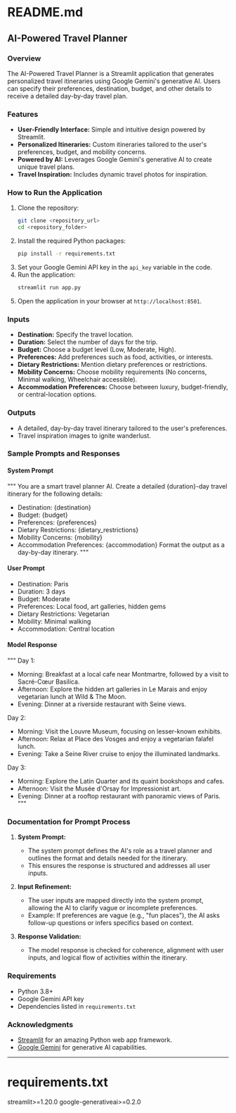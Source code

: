 # README.md

## AI-Powered Travel Planner

### Overview
The AI-Powered Travel Planner is a Streamlit application that generates personalized travel itineraries using Google Gemini's generative AI. Users can specify their preferences, destination, budget, and other details to receive a detailed day-by-day travel plan.

### Features
- **User-Friendly Interface:** Simple and intuitive design powered by Streamlit.
- **Personalized Itineraries:** Custom itineraries tailored to the user's preferences, budget, and mobility concerns.
- **Powered by AI:** Leverages Google Gemini's generative AI to create unique travel plans.
- **Travel Inspiration:** Includes dynamic travel photos for inspiration.

### How to Run the Application
1. Clone the repository:
   ```bash
   git clone <repository_url>
   cd <repository_folder>
   ```
2. Install the required Python packages:
   ```bash
   pip install -r requirements.txt
   ```
3. Set your Google Gemini API key in the `api_key` variable in the code.
4. Run the application:
   ```bash
   streamlit run app.py
   ```
5. Open the application in your browser at `http://localhost:8501`.

### Inputs
- **Destination:** Specify the travel location.
- **Duration:** Select the number of days for the trip.
- **Budget:** Choose a budget level (Low, Moderate, High).
- **Preferences:** Add preferences such as food, activities, or interests.
- **Dietary Restrictions:** Mention dietary preferences or restrictions.
- **Mobility Concerns:** Choose mobility requirements (No concerns, Minimal walking, Wheelchair accessible).
- **Accommodation Preferences:** Choose between luxury, budget-friendly, or central-location options.

### Outputs
- A detailed, day-by-day travel itinerary tailored to the user's preferences.
- Travel inspiration images to ignite wanderlust.

### Sample Prompts and Responses

#### System Prompt
"""
You are a smart travel planner AI. Create a detailed {duration}-day travel itinerary for the following details:
- Destination: {destination}
- Budget: {budget}
- Preferences: {preferences}
- Dietary Restrictions: {dietary_restrictions}
- Mobility Concerns: {mobility}
- Accommodation Preferences: {accommodation}
Format the output as a day-by-day itinerary.
"""

#### User Prompt
- Destination: Paris
- Duration: 3 days
- Budget: Moderate
- Preferences: Local food, art galleries, hidden gems
- Dietary Restrictions: Vegetarian
- Mobility: Minimal walking
- Accommodation: Central location

#### Model Response
"""
Day 1:
- Morning: Breakfast at a local cafe near Montmartre, followed by a visit to Sacré-Cœur Basilica.
- Afternoon: Explore the hidden art galleries in Le Marais and enjoy vegetarian lunch at Wild & The Moon.
- Evening: Dinner at a riverside restaurant with Seine views.

Day 2:
- Morning: Visit the Louvre Museum, focusing on lesser-known exhibits.
- Afternoon: Relax at Place des Vosges and enjoy a vegetarian falafel lunch.
- Evening: Take a Seine River cruise to enjoy the illuminated landmarks.

Day 3:
- Morning: Explore the Latin Quarter and its quaint bookshops and cafes.
- Afternoon: Visit the Musée d'Orsay for Impressionist art.
- Evening: Dinner at a rooftop restaurant with panoramic views of Paris.
"""

### Documentation for Prompt Process
1. **System Prompt:**
   - The system prompt defines the AI's role as a travel planner and outlines the format and details needed for the itinerary.
   - This ensures the response is structured and addresses all user inputs.

2. **Input Refinement:**
   - The user inputs are mapped directly into the system prompt, allowing the AI to clarify vague or incomplete preferences.
   - Example: If preferences are vague (e.g., "fun places"), the AI asks follow-up questions or infers specifics based on context.

3. **Response Validation:**
   - The model response is checked for coherence, alignment with user inputs, and logical flow of activities within the itinerary.

### Requirements
- Python 3.8+
- Google Gemini API key
- Dependencies listed in `requirements.txt`


### Acknowledgments
- [Streamlit](https://streamlit.io) for an amazing Python web app framework.
- [Google Gemini](https://ai.google/tools/) for generative AI capabilities.

---

# requirements.txt

streamlit>=1.20.0
google-generativeai>=0.2.0
